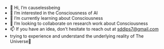 - 👋 Hi, I’m causelessbeing
- 👀 I’m interested in the Consciousness of AI
- 🌱 I’m currently learning about Consciousness
- 💞️ I’m looking to collaborate on research work about Consciousness
- 📫 If you have an idea, don't hesitate to reach out at sddips7@gmail.com
- trying to experience and understand the underlying reality of The Universe🌌 
